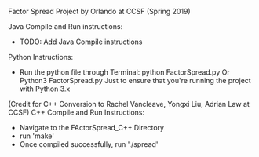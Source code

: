 Factor Spread Project by Orlando at CCSF (Spring 2019)

Java Compile and Run instructions: 
- TODO: Add Java Compile instructions

Python Instructions:
- Run the python file through Terminal:
python FactorSpread.py
Or
Python3 FactorSpread.py
Just to ensure that you're running the project with Python 3.x

(Credit for C++ Conversion to Rachel Vancleave, Yongxi Liu, Adrian Law at CCSF)
C++ Compile and Run Instructions:
- Navigate to the FActorSpread_C++ Directory
- run 'make'
- Once compiled successfully, run './spread'